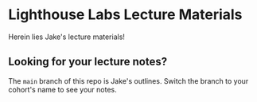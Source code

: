 # Lighthouse Labs Lecture Materials

Herein lies Jake's lecture materials!

## Looking for your lecture notes?

The `main` branch of this repo is Jake's outlines. Switch the branch to your cohort's name to see your notes.
